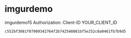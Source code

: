 # imgurdemo
imgurdemo15
Authorization: Client-ID YOUR_CLIENT_ID
```
c552bf3081f07909342764f2b742548881bf5e252c8a0461fb7b9d5
```
